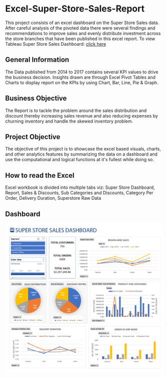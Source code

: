 # Excel-Super-Store-Sales-Report
This project consists of an excel dashboard on the Super Store Sales data. After careful analysis of the pivoted data there were several findings and recommendations to improve sales and evenly distribute investment across the store branches that have been published in this excel report.
To view Tableau Super Store Sales Dashboard: [click here](https://public.tableau.com/app/profile/preetal/viz/SuperStoreSalesDataAnalysis_16874870976810/SuperStoreSalesDataAnalysis)

## General Information
The Data published from 2014 to 2017 contains several KPI values to drive the business decision. Insights drawn are through Excel Pivot Tables and Charts to display report on the KPIs by using Chart, Bar, Line, Pie & Graph.

## Business Objective
The Report is to tackle the problem around the sales distribution and discount thereby increasing sales revenue and also reducing expenses by churning inventory and handle the skewed inventory problem.

## Project Objective
The objective of this project is to showcase the excel based visuals, charts, and other analytics features by summarizing the data on a dashboard and use the computational and logical functions at it's fullest while doing so.

## How to read the Excel
Excel workbook is divided into multiple tabs viz: Super Store Dashboard, Report, Sales & Discounts, Sub Categories and Discounts, Category Per Order, Delivery Duration, Superstore Raw Data

## Dashboard
![Super Store Sales Dashboard](https://github.com/PreetalM/Excel-Super-Store-Sales-Report/blob/main/Super-Store-Sales-Dashboard.jpg)
